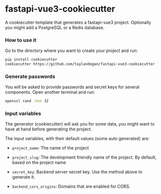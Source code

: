 # fastapi-vue3-cookiecutter
A cookiecutter template that generates a fastapi-vue3 project.
Optionally you might add a PostgreSQL or a Redis database.

### How to use it

Go to the directory where you want to create your project and run:

```bash
pip install cookiecutter
cookiecutter https://github.com/taylandogan/fastapi-vue3-cookiecutter
```

### Generate passwords

You will be asked to provide passwords and secret keys for several components. Open another terminal and run:

```bash
openssl rand -hex 32
```


### Input variables

The generator (cookiecutter) will ask you for some data, you might want to have at hand before generating the project.

The input variables, with their default values (some auto generated) are:

* `project_name`: The name of the project
* `project_slug`: The development friendly name of the project. By default, based on the project name

* `secret_key`: Backend server secret key. Use the method above to generate it.
* `backend_cors_origins`: Domains that are enabled for CORS.
